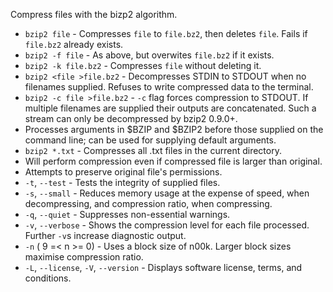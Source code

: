 Compress files with the bizp2 algorithm. 

* `bzip2 file` - Compresses `file` to `file.bz2`, then deletes
`file`. Fails if `file.bz2` already exists.
* `bzip2 -f file` - As above, but overwites `file.bz2` if it exists.
* `bzip2 -k file.bz2` - Compresses `file` without deleting it.
* `bzip2 <file >file.bz2` - Decompresses STDIN to STDOUT when no filenames
supplied. Refuses to write compressed data to the terminal.
* `bzip2 -c file >file.bz2` - `-c` flag forces compression to STDOUT. If multiple
filenames are supplied their outputs are concatenated. Such a stream can only
be decompressed by bzip2 0.9.0+.
* Processes arguments in $BZIP and $BZIP2 before those supplied on the command
line; can be used for supplying default arguments.
* `bzip2 *.txt` - Compresses all .txt files in the current directory.
* Will perform compression even if compressed file is larger than original.
* Attempts to preserve original file's permissions.
* `-t`, `--test` - Tests the integrity of supplied files.
*  `-s`, `--small` - Reduces memory usage at the expense of speed, when
decompressing, and compression ratio, when compressing.
* `-q`, `--quiet` - Suppresses non-essential warnings.
* `-v`, `--verbose` - Shows the compression level for each file processed.
Further `-v`s increase diagnostic output.
* `-n` ( 9 =< n >= 0) - Uses a block size of n00k. Larger block sizes maximise
compression ratio.
* `-L`, `--license`, `-V`, `--version` - Displays software license, terms, and
conditions.
